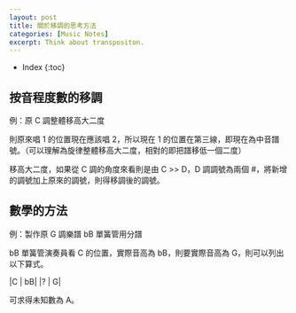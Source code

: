 ```yaml
---
layout: post
title: 關於移調的思考方法
categories: [Music Notes]
excerpt: Think about transpositon.
---
```

* Index
{:toc}

## 按音程度數的移調

例：原 C 調整體移高大二度

則原來唱 1 的位置現在應該唱 2，所以現在 1 的位置在第三線，即現在為中音譜號。（可以理解為旋律整體移高大二度，相對的即把譜移低一個二度）

移高大二度，如果從 C 調的角度來看則是由 C \>\> D，D 調調號為兩個 #，將新增的調號加上原來的調號，則得移調後的調號。

##  數學的方法

例：製作原 G 調樂譜 bB 單簧管用分譜

bB 單簧管演奏員看 C 的位置，實際音高為 bB，則要實際音高為 G，則可以列出以下算式。

|C | bB|
|? | G|

可求得未知數為 A。
